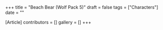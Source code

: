 +++
title = "Beach Bear (Wolf Pack 5)"
draft = false
tags = ["Characters"]
date = ""

[Article]
contributors = []
gallery = []
+++